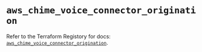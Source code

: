 # `aws_chime_voice_connector_origination`

Refer to the Terraform Registory for docs: [`aws_chime_voice_connector_origination`](https://www.terraform.io/docs/providers/aws/r/chime_voice_connector_origination).
